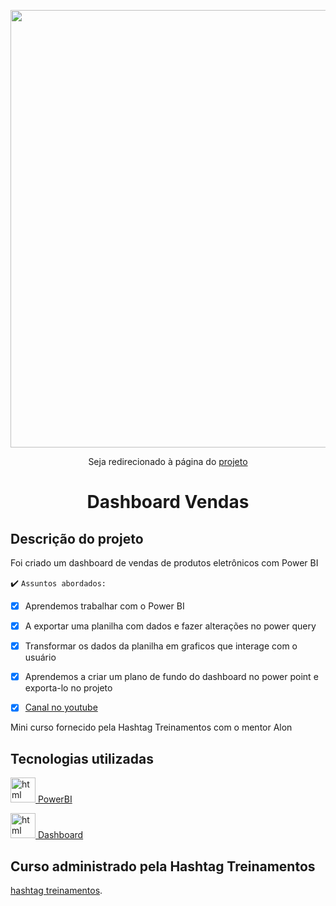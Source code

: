 

<p align="center">
    <img width="700" src="https://user-images.githubusercontent.com/102911341/226343356-af8a06d3-fbba-4288-882b-8f5ca6875b7f.png">
</p>

<p align="center">Seja redirecionado à página do 
<a href="https://app.powerbi.com/view?r=eyJrIjoiZTRhYmJjMmItZDJjNC00MWQxLWFjOTAtZTQzYmI3ZWI4MTBiIiwidCI6IjA4MzI4ODJiLTAzNGQtNGIyOS04YWY1LTI0NDY5NmU1YWZhMyJ9" target="_blank">projeto</a></p>


<p> <h1 align="center">Dashboard Vendas</h1></p>

## Descrição do projeto 

<p align="justify">
 
 Foi criado um dashboard de vendas de produtos eletrônicos com Power BI

 :heavy_check_mark: `Assuntos abordados:`

- [x] Aprendemos trabalhar com o Power BI

- [x] A exportar uma planilha com dados e fazer alterações no power query 

- [x] Transformar os dados da planilha em graficos que interage com o usuário

- [x] Aprendemos a criar um plano de fundo do dashboard no power point e exporta-lo no projeto

- [x] <a href="https://www.youtube.com/playlist?list=PLxjKFMYkZ9OfDG_LkQ3Txln5BqLZY5iac" target="_blank">Canal no youtube</a></p>



Mini curso fornecido pela Hashtag Treinamentos com o mentor Alon

</p>

###

## Tecnologias utilizadas

<a href="#" target="_blank"> <img src="https://github.com/microsoft/PowerBI-Icons/blob/main/PNG/Power-BI.png" alt="html" width="40" height="40"/>  PowerBI </a> 

<a href="#" target="_blank"> <img src="https://github.com/microsoft/PowerBI-Icons/blob/main/PNG/Dashboard.png" alt="html" width="40" height="40"/>  Dashboard </a> 


###


## Curso administrado pela Hashtag Treinamentos

 [hashtag treinamentos](https://www.hashtagtreinamentos.com/todos-os-cursos).


